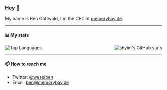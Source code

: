 ### Hey 👋

My name is Ben Gottwald, I'm the CEO of [memorybay.de](https://memorybay.de).

---

#### 📊 My stats

<img align="right" alt="shyim's GitHub stats" src="https://github-readme-stats.vercel.app/api?username=weselben&count_private=1&show_icons=true&" />

![Top Languages](https://github-readme-stats.vercel.app/api/top-langs/?username=weselben)

---

#### 📫 How to reach me

- Twitter: [@weselben](https://twitter.com/weselben)
- Email: [ben@memorybay.de](mailto://ben@memorybay.de)
